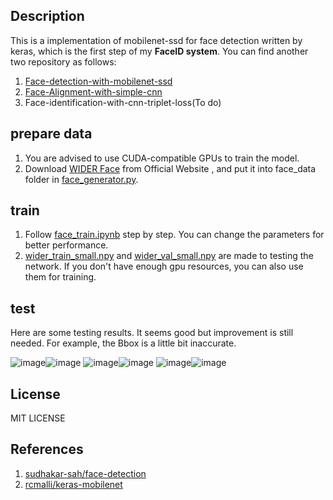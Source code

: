 ## Description
This is a implementation of mobilenet-ssd for face detection written by keras, which is the first step of my **FaceID system**. You can find another two repository as follows:
1. [Face-detection-with-mobilenet-ssd](https://github.com/bruceyang2012/Face-detection-with-mobilenet-ssd)
2. [Face-Alignment-with-simple-cnn](https://github.com/bruceyang2012/Face-Alignment-with-simple-cnn)
3. Face-identification-with-cnn-triplet-loss(To do)

## prepare data
1. You are advised to use CUDA-compatible GPUs to train the model.
2. Download [WIDER Face](http://mmlab.ie.cuhk.edu.hk/projects/WIDERFace/) from Official Website , and put it into face_data folder in [face_generator.py](https://github.com/bruceyang2012/face-detection-with-mobilenet-ssd/raw/master/face_generator.py).

## train
1. Follow [face_train.ipynb](https://github.com/bruceyang2012/face-detection-with-mobilenet-ssd/raw/master/face_train.ipynb) step by step. You can change the parameters for better performance.
2. [wider_train_small.npy](https://github.com/bruceyang2012/face-detection-with-mobilenet-ssd/raw/master/wider_train_small.npy) and [wider_val_small.npy](https://github.com/bruceyang2012/face-detection-with-mobilenet-ssd/raw/master/wider_val_small.npy) are made to testing the network. If you don't have enough gpu resources, you can also use them for training.

## test
Here are some testing results. It seems good but improvement is still needed. For example, the Bbox is a little bit inaccurate.

![image](https://github.com/bruceyang2012/face-detection-with-mobilenet-ssd/raw/master/output_test/38_Tennis_Tennis_38_683.jpg)![image](https://github.com/bruceyang2012/face-detection-with-mobilenet-ssd/raw/master/output_test/2_Demonstration_Demonstration_Or_Protest_2_441.jpg)
![image](https://github.com/bruceyang2012/face-detection-with-mobilenet-ssd/raw/master/output_test/10_People_Marching_People_Marching_2_307.jpg)![image](https://github.com/bruceyang2012/face-detection-with-mobilenet-ssd/raw/master/output_test/12_Group_Group_12_Group_Group_12_331.jpg)
![image](https://github.com/bruceyang2012/face-detection-with-mobilenet-ssd/raw/master/output_test/36_Football_americanfootball_ball_36_1021.jpg)![image](https://github.com/bruceyang2012/face-detection-with-mobilenet-ssd/raw/master/output_test/54_Rescue_rescuepeople_54_1006.jpg)

## License
MIT LICENSE

## References
1. [sudhakar-sah/face-detection](https://github.com/sudhakar-sah/face-detection)
2. [rcmalli/keras-mobilenet](https://github.com/rcmalli/keras-mobilenet)

